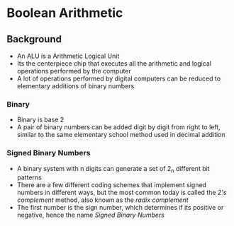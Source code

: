 # Boolean Arithmetic

## Background 

- An ALU is a Arithmetic Logical Unit
- Its the centerpiece chip that executes all the arithmetic and logical operations performed by the computer
- A lot of operations performed by digital computers can be reduced to elementary additions of binary numbers

### Binary 
- Binary is base 2
- A pair of binary numbers can be added digit by digit from right to left, similar to the same elementary school method used in decimal addition

### Signed Binary Numbers
- A binary system with n digits can generate a set of 2<sub>n</sub> different bit patterns
- There are a few different coding schemes that implement signed numbers in different ways, but the most common today is called the _2's complement_ method, also known as the _radix complement_
- The first number is the sign number, which determines if its positive or negative, hence the name _Signed Binary Numbers_